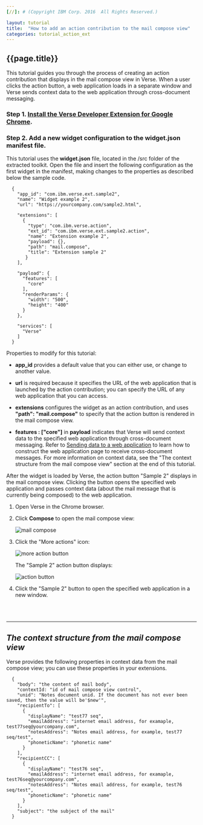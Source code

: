 ```yaml
---
[//]: # (Copyright IBM Corp. 2016  All Rights Reserved.)

layout: tutorial
title:  "How to add an action contribution to the mail compose view"
categories: tutorial_action_ext
---
```


## {{page.title}}  

This tutorial guides you through the process of creating an action contribution that displays in the mail compose view in Verse. When a user clicks the action button, a web application loads in a separate window and Verse sends context data to the web application through cross-document messaging.

### Step 1. [Install the Verse Developer Extension for Google Chrome][1].

### Step 2. Add a new widget configuration to the widget.json manifest file.

This tutorial uses the __widget.json__ file, located in the /src folder of the extracted toolkit. Open the file and insert the following configuration as the first widget in the manifest, making changes to the properties as described below the sample code.

```
  {
    "app_id": "com.ibm.verse.ext.sample2",
    "name": "Widget example 2",
    "url": "https://yourcompany.com/sample2.html",
    
    "extensions": [
      {
        "type": "com.ibm.verse.action",
        "ext_id": "com.ibm.verse.ext.sample2.action",
        "name": "Extension example 2",
        "payload": {},
        "path": "mail.compose",
        "title": "Extension sample 2"
       }
    ],

    "payload": {
      "features": [
        "core"
      ],
      "renderParams": {
        "width": "500",
        "height": "400"
      }
    },

    "services": [
      "Verse"
    ]
  }
```

Properties to modify for this tutorial:

* __app_id__ provides a default value that you can either use, or change to another value.

* __url__ is required because it specifies the URL of the web application that is launched by the action contribution; you can specify the URL of any web application that you can access.

* __extensions__ configures the widget as an action contribution, and uses __"path": "mail.compose"__ to specify that the action button is rendered in the mail compose view. 

* __features : ["core"]__ in __payload__ indicates that Verse will send context data to the specified web application through cross-document messaging. Refer to [Sending data to a web application][4] to learn how to construct the web application page to receive cross-document messages. For more information on context data, see the "The context structure from the mail compose view" section at the end of this tutorial.

After the widget is loaded by Verse, the action button "Sample 2" displays in the mail compose view. Clicking the button opens the specified web application and passes context data (about the mail message that is currently being composed) to the web application.

1.	Open Verse in the Chrome browser.

2.	Click __Compose__ to open the mail compose view:

    ![mail compose]({{site.baseurl}}/tutorials/img/compose_action.png)   

3.	Click the "More actions" icon:

    ![more action button]({{site.baseurl}}/tutorials/img/compose_more_action.png)   

    The "Sample 2" action button displays:

    ![action button]({{site.baseurl}}/tutorials/img/compose_view_action.png)  

4.	Click the "Sample 2" button to open the specified web application in a new window.

<br><br>
<hr>

## _The context structure from the mail compose view_


Verse provides the following properties in context data from the mail compose view; you can use these properties in your extensions.

```
  {
    "body": "the content of mail body",
    "contextId: "id of mail compose view control",
    "unid": "Notes document unid. If the document has not ever been saved, then the value will be'$new'",
    "recipientTo": [
      {
        "displayName": "test77 seq",
        "emailAddress": "internet email address, for examaple, test77seq@yourcompany.com",
        "notesAddress": "Notes email address, for example, test77 seq/test",
        "phoneticName": "phonetic name"
      }
    ],
    "recipientCC": [
      {
        "displayName": "test76 seq",
        "emailAddress": "internet email address, for examaple, test76seq@yourcompany.com",
        "notesAddress": "Notes email address, for example, test76 seq/test",
        "phoneticName": "phonetic name"
      }
    ],
    "subject": "the subject of the mail"
  }
```



[1]: {{site.baseurl}}/tutorials/ext-install-toolkit.html
[2]: {{site.verse-developer-chrome-ext}}
[3]: {{site.baseurl}}/tutorials/ext-action-contribution.html
[4]: {{site.baseurl}}/tutorials/ext-send-data-to-app.html
